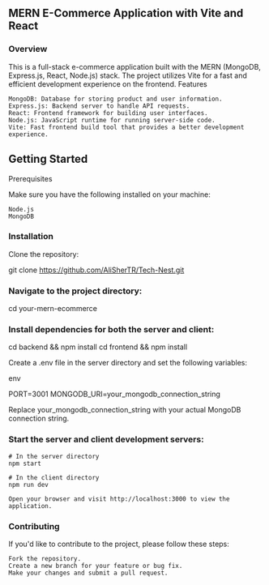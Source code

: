 ## MERN E-Commerce Application with Vite and React
### Overview

This is a full-stack e-commerce application built with the MERN (MongoDB, Express.js, React, Node.js) stack. The project utilizes Vite for a fast and efficient development experience on the frontend.
Features

    MongoDB: Database for storing product and user information.
    Express.js: Backend server to handle API requests.
    React: Frontend framework for building user interfaces.
    Node.js: JavaScript runtime for running server-side code.
    Vite: Fast frontend build tool that provides a better development experience.

## Getting Started
 Prerequisites

Make sure you have the following installed on your machine:

    Node.js
    MongoDB

### Installation

Clone the repository:

git clone https://github.com/AliSherTR/Tech-Nest.git

### Navigate to the project directory:

cd your-mern-ecommerce

### Install dependencies for both the server and client:



cd backend && npm install
cd frontend && npm install

Create a .env file in the server directory and set the following variables:

env

PORT=3001
MONGODB_URI=your_mongodb_connection_string

Replace your_mongodb_connection_string with your actual MongoDB connection string.

### Start the server and client development servers:


    # In the server directory
    npm start

    # In the client directory
    npm run dev

    Open your browser and visit http://localhost:3000 to view the application.

### Contributing

If you'd like to contribute to the project, please follow these steps:

    Fork the repository.
    Create a new branch for your feature or bug fix.
    Make your changes and submit a pull request.

